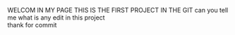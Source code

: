 WELCOM IN MY PAGE
THIS IS THE FIRST PROJECT IN THE GIT
can you tell me what is any edit in this project  
thank for commit